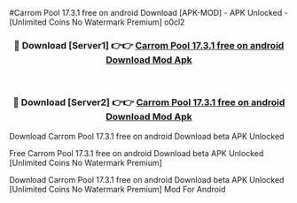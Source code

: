 #Carrom Pool 17.3.1 free on android Download [APK-MOD] - APK Unlocked - [Unlimited Coins No Watermark Premium] o0cl2



<div align="center">

<h3>🔴 Download [Server1] 👉👉 <a href="https://momento.my/?title=Carrom_Pool_17.3.1_free_on_android_Download">Carrom Pool 17.3.1 free on android Download Mod Apk</a></h3><br>

<h3>🔴 Download [Server2] 👉👉 <a href="https://momento.my/?title=Carrom_Pool_17.3.1_free_on_android_Download">Carrom Pool 17.3.1 free on android Download Mod Apk</a></h3>
</div>



Download Carrom Pool 17.3.1 free on android Download beta APK Unlocked

Free Carrom Pool 17.3.1 free on android Download beta APK Unlocked [Unlimited Coins No Watermark Premium]

Download Carrom Pool 17.3.1 free on android Download beta APK Unlocked [Unlimited Coins No Watermark Premium] Mod For Android
